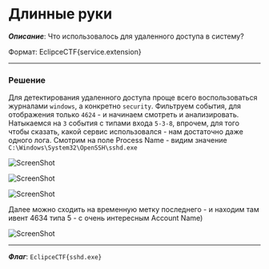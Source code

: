 # Длинные руки

***Описание***: Что использовалось для удаленного доступа в систему?

Формат: EclipceCTF{service.extension}

---
### Решение

Для детектирования удаленного доступа проще всего воспользоваться журналами `windows`, а конкретно `security`. Фильтруем события, для отображения только `4624` - и начинаем смотреть и анализировать. Натыкаемся на `3` события с типами входа `5-3-8`, впрочем, для того чтобы сказать, какой сервис использовался - нам достаточно даже одного лога. Смотрим на поле Process Name - видим значение `C:\Windows\System32\OpenSSH\sshd.exe`

![ScreenShot](screenshots/forensics-6.png)

![ScreenShot](screenshots/forensics-5.png)

![ScreenShot](screenshots/forensics-4.png)

Далее можно сходить на временную метку последнего - и находим там ивент 4634 типа 5 - с очень интересным Account Name)

![ScreenShot](screenshots/forensics-7.png)

---

***Флаг***: `EclipceCTF{sshd.exe}`




